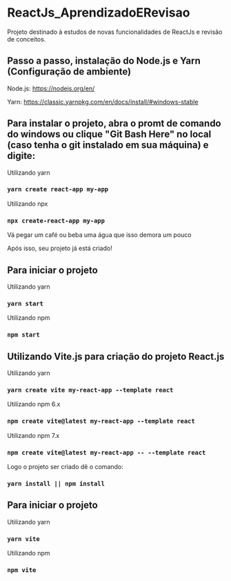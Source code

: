 # ReactJs_AprendizadoERevisao
Projeto destinado à estudos de novas funcionalidades de ReactJs e revisão de conceitos.

## Passo a passo, instalação do Node.js e Yarn (Configuração de ambiente)

Node.js: 
https://nodejs.org/en/

Yarn: 
https://classic.yarnpkg.com/en/docs/install/#windows-stable

## Para instalar o projeto, abra o promt de comando do windows ou clique "Git Bash Here" no local (caso tenha o git instalado em sua máquina) e digite:

Utilizando yarn
### `yarn create react-app my-app`

Utilizando npx
### `npx create-react-app my-app`

Vá pegar um café ou beba uma água que isso demora um pouco

Após isso, seu projeto já está criado!

## Para iniciar o projeto

Utilizando yarn
### `yarn start`

Utilizando npm
### `npm start`

## Utilizando Vite.js para criação do projeto React.js

Utilizando yarn
### `yarn create vite my-react-app --template react`

Utilizando npm 6.x
### `npm create vite@latest my-react-app --template react`

Utilizando npm 7.x
### `npm create vite@latest my-react-app -- --template react`

Logo o projeto ser criado dê o comando:
### `yarn install || npm install`

## Para iniciar o projeto

Utilizando yarn
### `yarn vite`

Utilizando npm
### `npm vite`